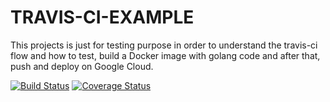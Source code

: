 # TRAVIS-CI-EXAMPLE

This projects is just for testing purpose in order to understand the travis-ci flow and how to test, build a Docker image with golang code and after that, push and deploy on Google Cloud.

[![Build Status](https://travis-ci.org/davidenq/travis-ci-example.svg?branch=first-implementation)](https://travis-ci.org/davidenq/travis-ci-example)
[![Coverage Status](https://coveralls.io/repos/github/davidenq/travis-ci-example/badge.svg?branch=first-implementation)](https://coveralls.io/github/davidenq/travis-ci-example?branch=first-implementation)